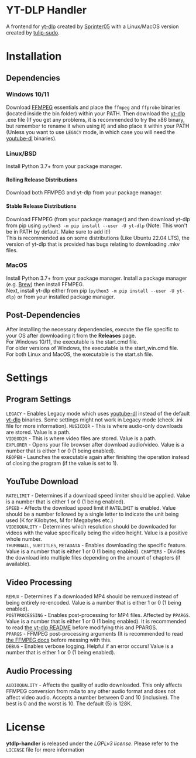 # YT-DLP Handler
A frontend for [yt-dlp](https://github.com/yt-dlp/yt-dlp) created by [Sprinter05](https://github.com/Sprinter05) with a Linux/MacOS version created by [tulip-sudo](https://github.com/tulip-sudo).
# Installation
## Dependencies
### Windows 10/11
Download [FFMPEG](https://www.gyan.dev/ffmpeg/builds/) essentials and place the `ffmpeg` and `ffprobe` binaries (located inside the bin folder) within your PATH. Then download the [yt-dlp](https://github.com/yt-dlp/yt-dlp/#installation) .exe file (If you get any problems, it is recommended to try the x86 binary, but remember to rename it when using it) and also place it within your PATH (Unless you want to use `LEGACY` mode, in which case you will need the [youtube-dl](https://github.com/ytdl-org/youtube-dl/) binaries).
### Linux/BSD
Install Python 3.7+ from your package manager.
#### Rolling Release Distributions
Download both FFMPEG and yt-dlp from your package manager.
#### Stable Release Distributions
Download FFMPEG (from your package manager) and then download yt-dlp from pip using `python3 -m pip install --user -U yt-dlp` (Note: This won't be in PATH by default. Make sure to add it!) <br>
This is recommended as on some distributions (Like Ubuntu 22.04 LTS), the version of yt-dlp that is provided has bugs relating to downloading .mkv files.
### MacOS
Install Python 3.7+ from your package manager.
Install a package manager (e.g. [Brew](https://brew.sh)) then install FFMPEG. <br>
Next, install yt-dlp either from pip (`python3 -m pip install --user -U yt-dlp`) or from your installed package manager.
## Post-Dependencies
After installing the necessary dependencies, execute the file specific to your OS after downloading it from the **Releases** page. <br>
For Windows 10/11, the executable is the start.cmd file. <br>
For older versions of Windows, the executable is the start_win.cmd file. <br>
For both Linux and MacOS, the executable is the start.sh file.
# Settings
## Program Settings
`LEGACY` - Enables Legacy mode which uses [youtube-dl](https://github.com/ytdl-org/youtube-dl/) instead of the default [yt-dlp](https://github.com/yt-dlp/yt-dlp) binaries. Some settings might not work in Legacy mode (check .ini file for more information).
`MUSICDIR` - This is where audio-only downloads are stored. Value is a path. <br>
`VIDEODIR` - This is where video files are stored. Value is a path. <br>
`EXPLORER` - Opens your file browser after download audio/video. Value is a number that is either 1 or 0 (1 being enabled).<br>
`REOPEN` - Launches the executable again after finishing the operation instead of closing the program (if the value is set to 1).<br>
## YouTube Download
`RATELIMIT` - Determines if a download speed limiter should be applied. Value is a number that is either 1 or 0 (1 being enabled).<br>
`SPEED` - Affects the download speed limit if `RATELIMIT` is enabled. Value should be a number followed by a single letter to indicate the unit being used (K for Kilobytes, M for Megabytes etc.)<br>
`VIDEOQUALITY` - Determines which resolution should be downloaded for videos with the value specifically being the video height. Value is a positive whole number.<br>
`THUMBNAIL`, `SUBTITLES`, `METADATA` - Enables downloading the specific feature. Value is a number that is either 1 or 0 (1 being enabled).
`CHAPTERS` - Divides the download into multiple files depending on the amount of chapters (if available).
## Video Processing
`REMUX` - Determines if a downloaded MP4 should be remuxed instead of being entirely re-encoded. Value is a number that is either 1 or 0 (1 being enabled). <br>
`POSTPROCESSING` - Enables post-processing for MP4 files. Affected by `PPARGS`. Value is a number that is either 1 or 0 (1 being enabled). It is recommended to read [the yt-dlp README](https://github.com/yt-dlp/yt-dlp#post-processing-options) before modifying this and PPARGS. <br>
`PPARGS` - FFMPEG post-processing arguments (It is recommended to read [the FFMPEG docs](https://trac.ffmpeg.org/wiki/Encode/) before messing with this.<br>
`DEBUG` - Enables verbose logging. Helpful if an error occurs! Value is a number that is either 1 or 0 (1 being enabled).
## Audio Processing
`AUDIOQUALITY` - Affects the quality of audio downloaded. This only affects FFMPEG conversion from m4a to any other audio format and does not affect video audio. Accepts a number between 0 and 10 (inclusive). The best is 0 and the worst is 10. The default (5) is 128K.<br>
# License
**ytdlp-handler** is released under the _LGPLv3 license_. Please refer to the `LICENSE` file for more information 
